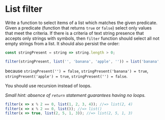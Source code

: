 # List filter

Write a function to select items of a list which matches the given predicate.
Given a predicate (function that returns `true` or `false`) select only values
that meet the criteria.
If there is a criteria of text string presence that accepts only strings with
symbols, then `filter` function should select all not empty strings from a list.
It should also persist the order:
```javascript
const stringPresent = string => string.length > 0;

filter(stringPresent, list('', 'banana', 'apple', '')) = list('banana', 'apple')
```
because `stringPresent('') = false`, `stringPresent('banana') = true`,
`stringPresent('apple') = true`, `stringPresent('') = false`.

You should use recursion instead of loops.

_Small hint: absence of `return` statement guarantees having no loops._

```javascript
filter(x => x % 2 == 0, list(1, 2, 3, 4)); //=> list(2, 4)
filter(x => x % 2 == 0, list()); //=> list()
filter(x => true, list(2, 5, 1, 3)); //=> list(2, 5, 1, 3)
```
